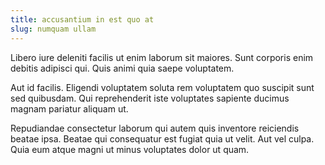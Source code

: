 ```yaml
---
title: accusantium in est quo at
slug: numquam ullam
---
```


Libero iure deleniti facilis ut enim laborum sit maiores. Sunt corporis enim debitis adipisci qui. Quis animi quia saepe voluptatem.

Aut id facilis. Eligendi voluptatem soluta rem voluptatem quo suscipit sunt sed quibusdam. Qui reprehenderit iste voluptates sapiente ducimus magnam pariatur aliquam ut.

Repudiandae consectetur laborum qui autem quis inventore reiciendis beatae ipsa. Beatae qui consequatur est fugiat quia ut velit. Aut vel culpa. Quia eum atque magni ut minus voluptates dolor ut quam.
